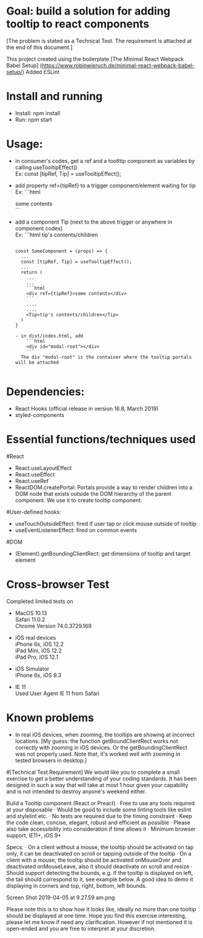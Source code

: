 # Goal: build a solution for adding tooltip to react components
[The problem is stated as a Technical Test. The requirement is attached at the end of this document.]

This project created using the boilerplate [The Minimal React Webpack Babel Setup]
(https://www.robinwieruch.de/minimal-react-webpack-babel-setup/)
Added ESLint

# Install and running
- Install: npm install
- Run: npm start

# Usage:
- in consumer's codes, get a ref and a tootltip component as variables 
  by calling useTooltipEffect()  
  Ex: const [tipRef, Tip] = useTooltipEffect();

- add property ref={tipRef} to a trigger component/element waiting for tip  
  Ex: ```html
  <div ref={tipRef}>some contents</div>
  ```

- add a component Tip (next to the above trigger or anywhere in component codes)  
  Ex: ```html
  <Tip>tip's contents/children</Tip>
  ```

  const SomeComponent = (props) => {
    ...
    const [tipRef, Tip] = useTooltipEffect();
    ...
    return (
      ...
      ...
      ```html
      <div ref={tipRef}>some contents</div>
      ```
      ....
      ....
      <Tip>tip's contents/children</Tip>
    )
  }

  - in dist/index.html, add  
      ```html
      <div id="modal-root"></div>
      ```
    The div "modal-root" is the container where the tooltip portals will be attached


# Dependencies:
- React Hooks (official release in version 16.8, March 2019)
- styled-components

# Essential functions/techniques used
#React
- React.useLayoutEffect
- React.useEffect
- React.useRef
- ReactDOM.createPortal: Portals provide a way to render children into a DOM node that exists outside the DOM hierarchy of the parent component. We use it to create tooltip component.

#User-defined hooks:
- useTouchOutsideEffect: fired if user tap or click mouse outside of tooltip
- useEventListenerEffect: fired on common events

#DOM
- (Element).getBoundingClientRect: get dimensions of tooltip and target element

# Cross-browser Test
Completed limited tests on
- MacOS 10.13  
Safari 11.0.2  
Chrome Version 74.0.3729.169

- iOS real devices  
iPhone 6s, iOS 12.2  
iPad Mini, iOS 12.2  
iPad Pro, iOS 12.1  

- iOS Simulator  
iPhone 6s, iOS 9.3

- IE 11  
Used User Agent IE 11 from Safari

# Known problems
- In real iOS devices, when zooming, the tooltips are showing at incorrect locations.
[My guess: the function getBoundClientRect works not correctly with zooming in iOS devices.
Or the getBoundingClientRect was not properly used.
Note that, it's worked well with zooming in tested browsers in desktop.]


#[Technical Test Requirement]
We would like you to complete a small exercise to get a better understanding of your coding standards. It has been designed in such a way that will take at most 1 hour given your capability and is not intended to destroy anyone's weekend either. 

Build a Tooltip component (React or Preact)
·  Free to use any tools required at your disposable
·  Would be good to include some linting tools like eslint and stylelint etc.
·  No tests are required due to the timing constraint
·  Keep the code clean, concise, elegant, robust and efficient as possible
·  Please also take accessibility into consideration if time allows it
·  Minimum browser support, IE11+, iOS 9+

Specs:
·  On a client without a mouse, the tooltip should be activated on tap only, it can be deactivated on scroll or tapping outside of the tooltip
·  On a client with a mouse, the tooltip should be activated onMouseOver and deactivated onMouseLeave, also it should deactivate on scroll and resize
·  Should support detecting the bounds, e.g. if the tooltip is displayed on left, the tail should correspond to it, see example below. A good idea to demo it displaying in corners and top, right, bottom, left bounds.

Screen Shot 2019-04-05 at 9.27.59 am.png

Please note this is to show how it looks like, ideally no more than one tooltip should be displayed at one time. 
Hope you find this exercise interesting, please let me know if need any clarification. However if not mentioned it is open-ended and you are free to interpret at your discretion.
